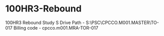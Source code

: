 # 100HR3-Rebound
100HR3 Rebound Study
S Drive Path - S:\PSC\CPCCO.M001.MASTER\TO-017 
Billing code - cpcco.m001.MRA-TOR-017 
